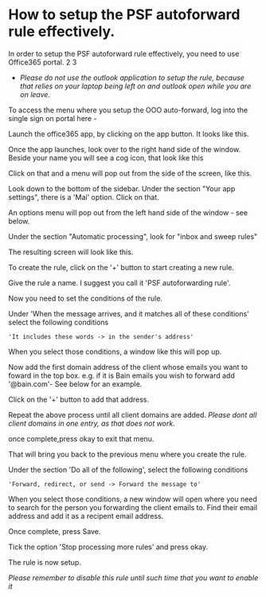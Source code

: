 # How to setup the PSF autoforward rule effectively.

In order to setup the PSF autoforward rule effectively, you need to use Office365 portal. 
2
3
* _Please do not use the outlook application to setup the rule, because that relies on your laptop being left on and outlook open while you are on leave._

To access the menu where you setup the OOO auto-forward, log into the single sign on portal here - 

Launch the office365 app, by clicking on the app button. It looks like this.

Once the app launches, look over to the right hand side of the window. Beside your name you will see a cog icon, that look like this

Click on that and a menu will pop out from the side of the screen, like this. 

Look down to the bottom of the sidebar. Under the section "Your app settings", there is a  'Mai' option. Click on that.

An options menu will pop out from the left hand side of the window - see below.

Under the section "Automatic processing", look for "inbox and sweep rules"

The resulting screen will look like this.

To create the rule, click on the '+' button to start creating a new rule.

Give the rule a name. I suggest you call it 'PSF autoforwarding rule'.

Now you need to set the conditions of the rule. 

Under 'When the message arrives, and it matches all of these conditions' select the following conditions

    'It includes these words -> in the sender's address'

When you select those conditions, a window like this will pop up.

Now add the first domain address of the client whose emails you want to foward in the top box. e.g. if it is Bain emails you wish to forward add '@bain.com'- See below for an example.

Click on the '+' button to add that address.

Repeat the above process until all client domains are added. *Please dont all client domains in one entry, as that does not work.*

once complete,press okay to exit that menu.

That will bring you back to the previous menu where you create the rule.

Under the section 'Do all of the following', select the following conditions

    'Forward, redirect, or send -> Forward the message to'

When you select those conditions, a new window will open where you need to search for the person you forwarding the client emails to. Find their email address and add it as a recipent email address.

Once complete, press Save.

Tick the option 'Stop processing more rules' and press okay.

The rule is now setup.

*Please remember to disable this rule until such time that you want to enable it*